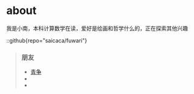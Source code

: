 # about
我是小南，本科计算数学在读，爱好是绘画和哲学什么的，正在探索其他兴趣


::github{repo="saicaca/fuwari"}

> ### 朋友
> - [青争](https://moeleak.github.io)
> - 
> - 
